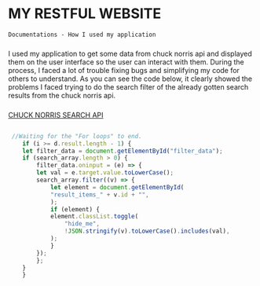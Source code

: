 # MY RESTFUL WEBSITE
`Documentations - How I used my application`
###
I used my application to get some data from chuck norris api and displayed them on the user interface so the user can interact with them.
During the process, I faced a lot of trouble fixing bugs and simplifying my code for others to understand.
As you can see the code below, it clearly showed the problems I faced trying to do the search filter of the already gotten search results from the chuck norris api.
###
[CHUCK NORRIS SEARCH API](https://api.chucknorris.io/jokes/search?query=chucky)

```Javascript

 //Waiting for the "For loops" to end.
    if (i >= d.result.length - 1) {
    let filter_data = document.getElementById("filter_data");
    if (search_array.length > 0) {
        filter_data.oninput = (e) => {
        let val = e.target.value.toLowerCase();
        search_array.filter((v) => {
            let element = document.getElementById(
            "result_items_" + v.id + "",
            );
            if (element) {
            element.classList.toggle(
                "hide_me",
                !JSON.stringify(v).toLowerCase().includes(val),
            );
            }
        });
        };
    }
    }

```